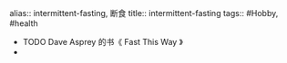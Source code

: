 alias:: intermittent-fasting, 断食
title:: intermittent-fasting
tags:: #Hobby, #health

- TODO Dave Asprey 的书《 Fast This Way 》
-